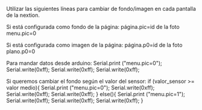 Utilizar las siguientes líneas para cambiar de fondo/imagen en cada pantalla de la nextion.

Si está configurada como fondo de la página:
página.pic=id de la foto
menu.pic=0

Si está configurada como imagen de la página:
página.p0=id de la foto
plano.p0=0

Para mandar datos desde arduino:
Serial.print ("menu.pic=0");
Serial.write(0xff);
Serial.write(0xff);
Serial.write(0xff);

Si queremos cambiar el fondo según el valor del sensor:
if (valor_sensor >= valor medio){
  Serial.print ("menu.pic=0");
  Serial.write(0xff);
  Serial.write(0xff);
  Serial.write(0xff);
}
else(){
  Serial.print ("menu.pic=1");
  Serial.write(0xff);
  Serial.write(0xff);
  Serial.write(0xff);
}
